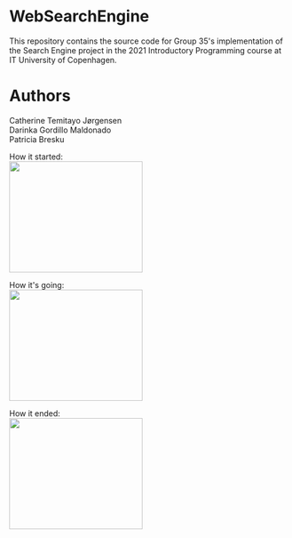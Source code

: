 # WebSearchEngine

This repository contains the source code for Group 35's implementation of the Search Engine project in the 2021 Introductory Programming course at IT University of Copenhagen.

# Authors

Catherine Temitayo Jørgensen <br>
Darinka Gordillo Maldonado <br>
Patricia Bresku 


How it started: <br>
<img src="https://c.tenor.com/vijQINAETlwAAAAd/entreprise-teamwork-makes-the-dream-work.gif" width="240" height="200" />

How it's going: <br>
<img src="https://y.yarn.co/0d41fb43-6574-4798-bac5-4fefd424dfe4_text.gif" width="240" height="200" />

How it ended: <br>
<img src="https://c.tenor.com/xOU6wSDoLOsAAAAC/parkour-the-office.gif" width="240" height="200" />
